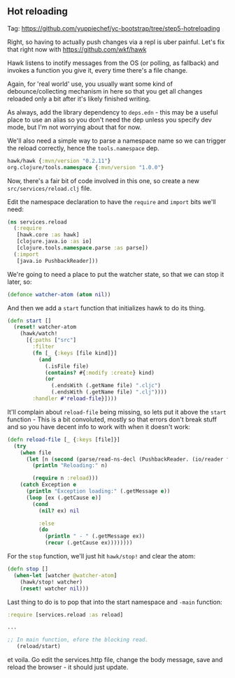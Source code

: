 ## Hot reloading

Tag: https://github.com/yuppiechef/yc-bootstrap/tree/step5-hotreloading

Right, so having to actually push changes via a repl is uber painful. Let's fix that right now with https://github.com/wkf/hawk

Hawk listens to inotify messages from the OS (or polling, as fallback) and invokes a function you give it, every time there's a file change.

Again, for 'real world' use, you usually want some kind of debounce/collecting mechanism in here so that you get all changes reloaded only a bit after it's likely finished writing.

As always, add the library dependency to `deps.edn` - this may be a useful place to use an alias so you don't need the dep unless you specify dev mode, but I'm not worrying about that for now.

We'll also need a simple way to parse a namespace name so we can trigger the reload correctly, hence the `tools.namespace` dep.

```clojure
hawk/hawk {:mvn/version "0.2.11"}
org.clojure/tools.namespace {:mvn/version "1.0.0"}
```

Now, there's a fair bit of code involved in this one, so create a new `src/services/reload.clj` file.

Edit the namespace declaration to have the `require` and `import` bits we'll need:

```clojure
(ns services.reload
  (:require
   [hawk.core :as hawk]
   [clojure.java.io :as io]
   [clojure.tools.namespace.parse :as parse])
  (:import
   [java.io PushbackReader]))
```

We're going to need a place to put the watcher state, so that we can stop it later, so:

```clojure
(defonce watcher-atom (atom nil))
```

And then we add a `start` function that initializes hawk to do its thing.

```clojure
(defn start []
  (reset! watcher-atom
    (hawk/watch!
      [{:paths ["src"]
        :filter
        (fn [_ {:keys [file kind]}]
          (and
            (.isFile file)
            (contains? #{:modify :create} kind)
            (or
              (.endsWith (.getName file) ".cljc")
              (.endsWith (.getName file) ".clj"))))
        :handler #'reload-file}])))
```

It'll complain about `reload-file` being missing, so lets put it above the `start` function - This is a bit convoluted, mostly so that errors don't break stuff and so you have decent info to work with when it doesn't work:

```clojure
(defn reload-file [_ {:keys [file]}]
  (try
    (when file
      (let [n (second (parse/read-ns-decl (PushbackReader. (io/reader file))))]
        (println "Reloading:" n)

        (require n :reload)))
    (catch Exception e
      (println "Exception loading:" (.getMessage e))
      (loop [ex (.getCause e)]
        (cond
          (nil? ex) nil

          :else
          (do
            (println " - " (.getMessage ex))
            (recur (.getCause ex))))))))
``` 
For the `stop` function, we'll just hit `hawk/stop!` and clear the atom:

```clojure
(defn stop []
  (when-let [watcher @watcher-atom]
    (hawk/stop! watcher)
    (reset! watcher nil)))
```

Last thing to do is to pop that into the start namespace and `-main` function:

```clojure
:require [services.reload :as reload]

...

;; In main function, efore the blocking read.
   (reload/start)

```

et voila. Go edit the services.http file, change the body message, save and reload the browser - it should just update.